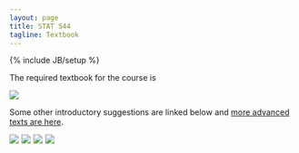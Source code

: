 ```yaml
---
layout: page
title: STAT 544
tagline: Textbook
---
```

{% include JB/setup %}

The required textbook for the course is 

<a href="http://www.amazon.com/gp/product/1439840954/ref=as_li_tl?ie=UTF8&camp=1789&creative=390957&creativeASIN=1439840954&linkCode=as2&tag=jarnieassprod-20&linkId=3HFCNUPX52YW2EVV"><img border="0" src="http://ws-na.amazon-adsystem.com/widgets/q?_encoding=UTF8&ASIN=1439840954&Format=_SL110_&ID=AsinImage&MarketPlace=US&ServiceVersion=20070822&WS=1&tag=jarnieassprod-20" ></a><img src="http://ir-na.amazon-adsystem.com/e/ir?t=jarnieassprod-20&l=as2&o=1&a=1439840954" width="1" height="1" border="0" alt="" style="border:none !important; margin:0px !important;" />

Some other introductory suggestions are linked below and [more advanced texts are here](../stat615/textbook.html).

<a href="http://www.amazon.com/gp/product/0387922997/ref=as_li_tl?ie=UTF8&camp=1789&creative=390957&creativeASIN=0387922997&linkCode=as2&tag=jarnieassprod-20&linkId=3SNPU6H6B73SSERP"><img border="0" src="http://ws-na.amazon-adsystem.com/widgets/q?_encoding=UTF8&ASIN=0387922997&Format=_SL110_&ID=AsinImage&MarketPlace=US&ServiceVersion=20070822&WS=1&tag=jarnieassprod-20" ></a><img src="http://ir-na.amazon-adsystem.com/e/ir?t=jarnieassprod-20&l=as2&o=1&a=0387922997" width="1" height="1" border="0" alt="" style="border:none !important; margin:0px !important;" />
<a href="http://www.amazon.com/gp/product/0124058884/ref=as_li_tl?ie=UTF8&camp=1789&creative=390957&creativeASIN=0124058884&linkCode=as2&tag=jarnieassprod-20&linkId=2VS5Y5VHK4HJSWCV"><img border="0" src="http://ws-na.amazon-adsystem.com/widgets/q?_encoding=UTF8&ASIN=0124058884&Format=_SL110_&ID=AsinImage&MarketPlace=US&ServiceVersion=20070822&WS=1&tag=jarnieassprod-20" ></a><img src="http://ir-na.amazon-adsystem.com/e/ir?t=jarnieassprod-20&l=as2&o=1&a=0124058884" width="1" height="1" border="0" alt="" style="border:none !important; margin:0px !important;" />
<a href="http://www.amazon.com/gp/product/0387922970/ref=as_li_tl?ie=UTF8&camp=1789&creative=390957&creativeASIN=0387922970&linkCode=as2&tag=jarnieassprod-20&linkId=ATN4CVBMQZXXVGIF"><img border="0" src="http://ws-na.amazon-adsystem.com/widgets/q?_encoding=UTF8&ASIN=0387922970&Format=_SL110_&ID=AsinImage&MarketPlace=US&ServiceVersion=20070822&WS=1&tag=jarnieassprod-20" ></a><img src="http://ir-na.amazon-adsystem.com/e/ir?t=jarnieassprod-20&l=as2&o=1&a=0387922970" width="1" height="1" border="0" alt="" style="border:none !important; margin:0px !important;" />
<a href="http://www.amazon.com/gp/product/0387715983/ref=as_li_tl?ie=UTF8&camp=1789&creative=390957&creativeASIN=0387715983&linkCode=as2&tag=jarnieassprod-20&linkId=G2MUEPSMJYM7QYHL"><img border="0" src="http://ws-na.amazon-adsystem.com/widgets/q?_encoding=UTF8&ASIN=0387715983&Format=_SL110_&ID=AsinImage&MarketPlace=US&ServiceVersion=20070822&WS=1&tag=jarnieassprod-20" ></a><img src="http://ir-na.amazon-adsystem.com/e/ir?t=jarnieassprod-20&l=as2&o=1&a=0387715983" width="1" height="1" border="0" alt="" style="border:none !important; margin:0px !important;" />
